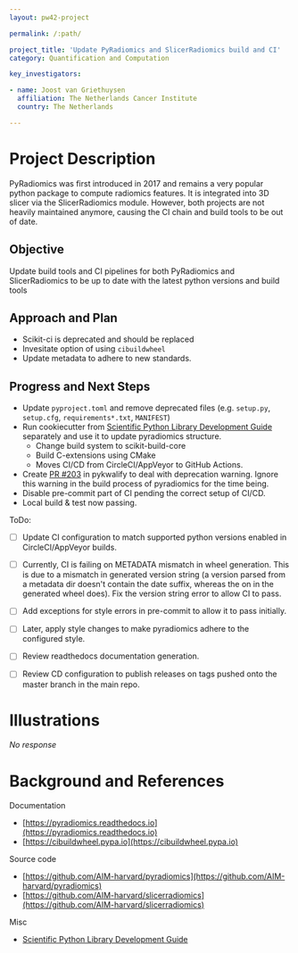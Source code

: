 ```yaml
---
layout: pw42-project

permalink: /:path/

project_title: 'Update PyRadiomics and SlicerRadiomics build and CI'
category: Quantification and Computation

key_investigators:

- name: Joost van Griethuysen
  affiliation: The Netherlands Cancer Institute
  country: The Netherlands

---
```


# Project Description

<!-- Add a short paragraph describing the project. -->


PyRadiomics was first introduced in 2017 and remains a very popular python package
to compute radiomics features. It is integrated into 3D slicer via the SlicerRadiomics module.
However, both projects are not heavily maintained anymore, causing the CI chain and build tools
to be out of date.


## Objective

<!-- Describe here WHAT you would like to achieve (what you will have as end result). -->


Update build tools and CI pipelines for both PyRadiomics and SlicerRadiomics to be up to date
with the latest python versions and build tools



## Approach and Plan

<!-- Describe here HOW you would like to achieve the objectives stated above. -->

- Scikit-ci is deprecated and should be replaced
- Invesitate option of using `cibuildwheel`
- Update metadata to adhere to new standards.



## Progress and Next Steps

<!-- Update this section as you make progress, describing of what you have ACTUALLY DONE.
     If there are specific steps that you could not complete then you can describe them here, too. -->


- Update `pyproject.toml` and remove deprecated files (e.g. `setup.py`, `setup.cfg`, `requirements*.txt`, `MANIFEST`)
- Run cookiecutter from [Scientific Python Library Development Guide](https://learn.scientific-python.org/development/) separately and use it to update pyradiomics
  structure.
  - Change build system to scikit-build-core
  - Build C-extensions using CMake
  - Moves CI/CD from CircleCI/AppVeyor to GitHub Actions.
- Create [PR #203](https://github.com/Grokzen/pykwalify/pull/203) in pykwalify to deal with deprecation warning. Ignore
  this warning in the build process of pyradiomics for the time being.
- Disable pre-commit part of CI pending the correct setup of CI/CD.
- Local build & test now passing.

ToDo:
- [ ] Update CI configuration to match supported python versions enabled in CircleCI/AppVeyor builds.
- [ ] Currently, CI is failing on METADATA mismatch in wheel generation. This is due to a mismatch in generated
  version string (a version parsed from a metadata dir doesn't contain the date suffix, whereas the on in the generated
  wheel does). Fix the version string error to allow CI to pass.
- [ ] Add exceptions for style errors in pre-commit to allow it to pass initially. 
- [ ] Later, apply style changes to make pyradiomics adhere to the configured style.
- [ ] Review readthedocs documentation generation.
- [ ] Review CD configuration to publish releases on tags pushed onto the master branch in the main repo.


# Illustrations

<!-- Add pictures and links to videos that demonstrate what has been accomplished. -->


_No response_



# Background and References

<!-- If you developed any software, include link to the source code repository.
     If possible, also add links to sample data, and to any relevant publications. -->

Documentation
- [https://pyradiomics.readthedocs.io](https://pyradiomics.readthedocs.io)
- [https://cibuildwheel.pypa.io](https://cibuildwheel.pypa.io)

Source code
- [https://github.com/AIM-harvard/pyradiomics](https://github.com/AIM-harvard/pyradiomics)
- [https://github.com/AIM-harvard/slicerradiomics](https://github.com/AIM-harvard/slicerradiomics)

Misc
- [Scientific Python Library Development Guide](https://learn.scientific-python.org/development/)
